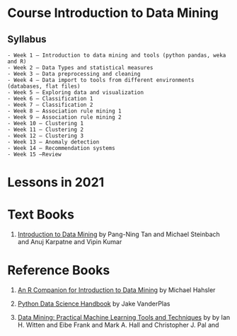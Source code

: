 # Course Introduction to Data Mining

## Syllabus 

	- Week 1 – Introduction to data mining and tools (python pandas, weka and R)
	- Week 2 – Data Types and statistical measures
	- Week 3 – Data preprocessing and cleaning 
	- Week 4 – Data import to tools from different environments (databases, flat files) 
	- Week 5 – Exploring data and visualization
	- Week 6 – Classification 1
	- Week 7 – Classification 2
	- Week 8 – Association rule mining 1
	- Week 9 – Association rule mining 2
	- Week 10 – Clustering 1
	- Week 11 – Clustering 2
	- Week 12 – Clustering 3
	- Week 13 – Anomaly detection
	- Week 14 – Recommendation systems
	- Week 15 –Review 


# Lessons in 2021

# Text Books

1. [Introduction to Data Mining](https://www-users.cs.umn.edu/~kumar001/dmbook/index.php) by Pang-Ning Tan and Michael Steinbach and Anuj Karpatne and Vipin Kumar


# Reference Books

1. [An R Companion for Introduction to Data Mining](https://mhahsler.github.io/Introduction_to_Data_Mining_R_Examples/book/) by Michael Hahsler

2. [Python Data Science Handbook](https://jakevdp.github.io/PythonDataScienceHandbook/) by Jake VanderPlas

3. [Data Mining: Practical Machine Learning Tools and Techniques](https://www.cs.waikato.ac.nz/~ml/weka/book.html) by  by Ian H. Witten and Eibe Frank and Mark A. Hall and Christopher J. Pal and


